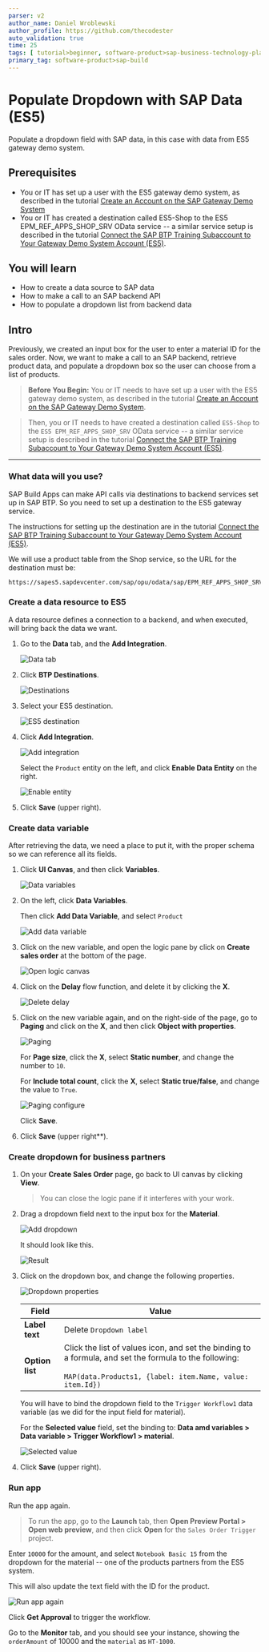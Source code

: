 ```yaml
---
parser: v2
author_name: Daniel Wroblewski
author_profile: https://github.com/thecodester
auto_validation: true
time: 25
tags: [ tutorial>beginner, software-product>sap-business-technology-platform,software-product>sap-build, software-product>sap-build-apps--enterprise-edition, software-product>sap-build-process-automation]
primary_tag: software-product>sap-build
---
```

 

# Populate Dropdown with SAP Data (ES5)
<!-- description --> Populate a dropdown field with SAP data, in this case with data from ES5 gateway demo system.

## Prerequisites
- You or IT has set up a user with the ES5 gateway demo system, as described in the tutorial [Create an Account on the SAP Gateway Demo System](https://developers.sap.com/tutorials/gateway-demo-signup.html)
- You or IT has created a destination called ES5-Shop to the ES5 EPM_REF_APPS_SHOP_SRV OData service -- a similar service setup is described in the tutorial [Connect the SAP BTP Training Subaccount to Your Gateway Demo System Account (ES5)](https://developers.sap.com/tutorials/workzone-connect-gateway.html).



## You will learn
- How to create a data source to SAP data
- How to make a call to an SAP backend API
- How to populate a dropdown list from backend data



## Intro
Previously, we created an input box for the user to enter a material ID for the sales order. Now, we want to make a call to an SAP backend, retrieve product data, and populate a dropdown box so the user can choose from a list of products.

>**Before You Begin:** You or IT needs to have set up a user with the ES5 gateway demo system, as described in the tutorial [Create an Account on the SAP Gateway Demo System](https://developers.sap.com/tutorials/gateway-demo-signup.html).

>Then, you or IT needs to have created a destination called `ES5-Shop` to the `ES5 EPM_REF_APPS_SHOP_SRV` OData service -- a similar service setup is described in the tutorial [Connect the SAP BTP Training Subaccount to Your Gateway Demo System Account (ES5)](https://developers.sap.com/tutorials/workzone-connect-gateway.html).
>

---

### What data will you use?
SAP Build Apps can make API calls via destinations to backend services set up in SAP BTP. So you need to set up a destination to the ES5 gateway service.

The instructions for setting up the destination are in the tutorial [Connect the SAP BTP Training Subaccount to Your Gateway Demo System Account (ES5)](https://developers.sap.com/tutorials/workzone-connect-gateway.html).

We will use a product table from the Shop service, so the URL for the destination must be:

```URL
https://sapes5.sapdevcenter.com/sap/opu/odata/sap/EPM_REF_APPS_SHOP_SRV
```



### Create a data resource to ES5
A data resource defines a connection to a backend, and when executed, will bring back the data we want.

1. Go to the **Data** tab, and the **Add Integration**.

    ![Data tab](data-new.png)

2. Click **BTP Destinations**.

    ![Destinations](data-destinations.png)

3. Select your ES5 destination.

    ![ES5 destination](data-es5-dest.png)
    
4. Click **Add Integration**.

    ![Add integration](data-add-integration.png)

    Select the `Product` entity on the left, and click **Enable Data Entity** on the right.

    ![Enable entity](data-enable-entity.png)

5. Click **Save** (upper right).
   

### Create data variable
After retrieving the data, we need a place to put it, with the proper schema so we can reference all its fields.

1. Click **UI Canvas**, and then click **Variables**.

    ![Data variables](data-var-open.png)

2. On the left, click **Data Variables**.
   
    Then click **Add Data Variable**, and select `Product`

    ![Add data variable](data-var-add.png)

3. Click on the new variable, and open the logic pane by click on **Create sales order** at the bottom of the page.

    ![Open logic canvas](data-var-logic.png)

4. Click on the **Delay** flow function, and delete it by clicking the **X**.

    ![Delete delay](data-var-delete.png)

5. Click on the new variable again, and on the right-side of the page, go to **Paging** and click on the **X**, and then click **Object with properties**.
   
    ![Paging](data-var-page.png)

    For **Page size**, click the **X**, select **Static number**, and change the number to `10`.

    For **Include total count**, click the **X**, select **Static true/false**, and change the value to `True`.

    ![Paging configure](data-var-page2.png)
    
    Click **Save**.

6. Click **Save** (upper right**).
   




### Create dropdown for business partners
1. On your **Create Sales Order** page, go back to UI canvas by clicking **View**.

    >You can close the logic pane if it interferes with your work.
   
2. Drag a dropdown field next to the input box for the **Material**.
   
    ![Add dropdown](dropdown-add.png)

    It should look like this.

    ![Result](dropdown-add-result.png)

3. Click on the dropdown box, and change the following properties.

    ![Dropdown properties](dropdown-properties.png)

    | Field | Value |
    |-------|-------|
    | **Label text** | Delete `Dropdown label` |
    | **Option list** | Click the list of values icon, and set the binding to a formula, and set the formula to the following:<div>&nbsp;</div>`MAP(data.Products1, {label: item.Name, value: item.Id})` |

    You will have to bind the dropdown field to the `Trigger Workflow1` data variable (as we did for the input field for material).
    
    For the **Selected value** field, set the binding to: **Data amd variables > Data variable > Trigger Workflow1 > material**. 

    ![Selected value](dropdown-selected-value.png)

4. Click **Save** (upper right).




### Run app
Run the app again.

>To run the app, go to the **Launch** tab, then **Open Preview Portal > Open web preview**, and then click **Open** for the `Sales Order Trigger` project.

Enter `10000` for the amount, and select `Notebook Basic 15` from the dropdown for the material -- one of the products partners from the ES5 system.

This will also update the text field with the ID for the product.

![Run app again](run-dropdown.png)

Click **Get Approval** to trigger the workflow. 

Go to the **Monitor** tab, and you should see your instance, showing the `orderAmount` of 10000 and the `material` as `HT-1000`.
